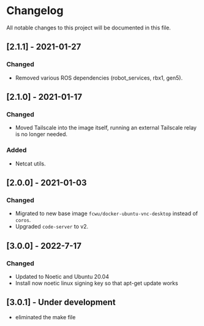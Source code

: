 # Changelog

All notable changes to this project will be documented in this file.

## [2.1.1] - 2021-01-27

### Changed

- Removed various ROS dependencies (robot_services, rbx1, gen5).

## [2.1.0] - 2021-01-17

### Changed

- Moved Tailscale into the image itself, running an external Tailscale relay is no longer needed.

### Added

- Netcat utils.

## [2.0.0] - 2021-01-03

### Changed

- Migrated to new base image `fcwu/docker-ubuntu-vnc-desktop` instead of `coros`.
- Upgraded `code-server` to v2.

## [3.0.0] - 2022-7-17

### Changed

- Updated to Noetic and Ubuntu 20.04
- Install now noetic linux signing key so that apt-get update works

## [3.0.1] - Under development

- eliminated the make file


